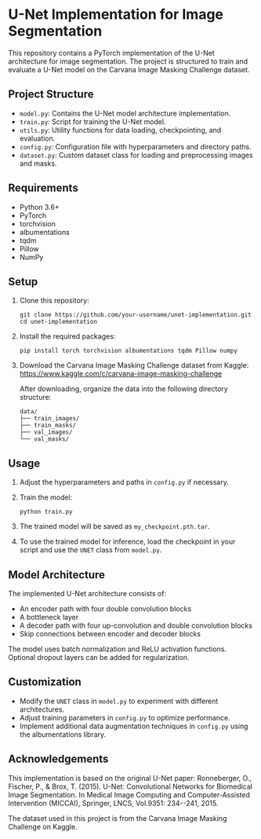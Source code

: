 # U-Net Implementation for Image Segmentation

This repository contains a PyTorch implementation of the U-Net architecture for image segmentation. The project is structured to train and evaluate a U-Net model on the Carvana Image Masking Challenge dataset.

## Project Structure

- `model.py`: Contains the U-Net model architecture implementation.
- `train.py`: Script for training the U-Net model.
- `utils.py`: Utility functions for data loading, checkpointing, and evaluation.
- `config.py`: Configuration file with hyperparameters and directory paths.
- `dataset.py`: Custom dataset class for loading and preprocessing images and masks.

## Requirements

- Python 3.6+
- PyTorch
- torchvision
- albumentations
- tqdm
- Pillow
- NumPy

## Setup

1. Clone this repository:
   ```
   git clone https://github.com/your-username/unet-implementation.git
   cd unet-implementation
   ```

2. Install the required packages:
   ```
   pip install torch torchvision albumentations tqdm Pillow numpy
   ```

3. Download the Carvana Image Masking Challenge dataset from Kaggle:
   https://www.kaggle.com/c/carvana-image-masking-challenge

   After downloading, organize the data into the following directory structure:
   ```
   data/
   ├── train_images/
   ├── train_masks/
   ├── val_images/
   └── val_masks/
   ```

## Usage

1. Adjust the hyperparameters and paths in `config.py` if necessary.

2. Train the model:
   ```
   python train.py
   ```

3. The trained model will be saved as `my_checkpoint.pth.tar`.

4. To use the trained model for inference, load the checkpoint in your script and use the `UNET` class from `model.py`.

## Model Architecture

The implemented U-Net architecture consists of:
- An encoder path with four double convolution blocks
- A bottleneck layer
- A decoder path with four up-convolution and double convolution blocks
- Skip connections between encoder and decoder blocks

The model uses batch normalization and ReLU activation functions. Optional dropout layers can be added for regularization.

## Customization

- Modify the `UNET` class in `model.py` to experiment with different architectures.
- Adjust training parameters in `config.py` to optimize performance.
- Implement additional data augmentation techniques in `config.py` using the albumentations library.

## Acknowledgements

This implementation is based on the original U-Net paper:
Ronneberger, O., Fischer, P., & Brox, T. (2015). U-Net: Convolutional Networks for Biomedical Image Segmentation. In Medical Image Computing and Computer-Assisted Intervention (MICCAI), Springer, LNCS, Vol.9351: 234--241, 2015.

The dataset used in this project is from the Carvana Image Masking Challenge on Kaggle.
